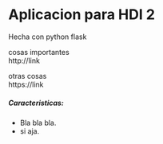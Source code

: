<h1>Aplicacion para HDI 2</h1>

<p>
Hecha con python flask
</p>

cosas importantes<br>
http://link

otras cosas<br>
https://link

<h5>Caracteristicas:</h5>
<ul>
    <li>Bla bla bla.</li>
    <li>si aja.</li>
</ul>






